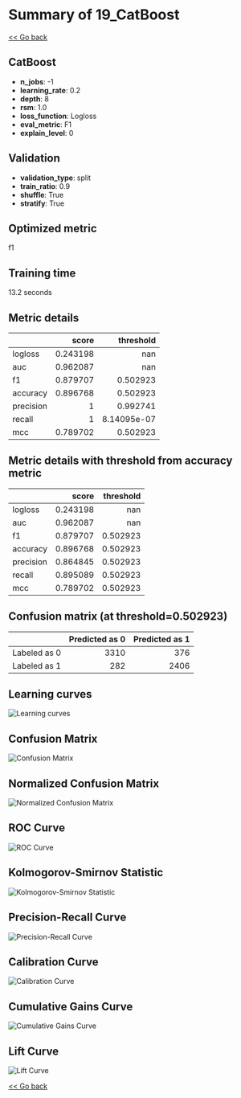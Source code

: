 # Summary of 19_CatBoost

[<< Go back](../README.md)


## CatBoost
- **n_jobs**: -1
- **learning_rate**: 0.2
- **depth**: 8
- **rsm**: 1.0
- **loss_function**: Logloss
- **eval_metric**: F1
- **explain_level**: 0

## Validation
 - **validation_type**: split
 - **train_ratio**: 0.9
 - **shuffle**: True
 - **stratify**: True

## Optimized metric
f1

## Training time

13.2 seconds

## Metric details
|           |    score |     threshold |
|:----------|---------:|--------------:|
| logloss   | 0.243198 | nan           |
| auc       | 0.962087 | nan           |
| f1        | 0.879707 |   0.502923    |
| accuracy  | 0.896768 |   0.502923    |
| precision | 1        |   0.992741    |
| recall    | 1        |   8.14095e-07 |
| mcc       | 0.789702 |   0.502923    |


## Metric details with threshold from accuracy metric
|           |    score |   threshold |
|:----------|---------:|------------:|
| logloss   | 0.243198 |  nan        |
| auc       | 0.962087 |  nan        |
| f1        | 0.879707 |    0.502923 |
| accuracy  | 0.896768 |    0.502923 |
| precision | 0.864845 |    0.502923 |
| recall    | 0.895089 |    0.502923 |
| mcc       | 0.789702 |    0.502923 |


## Confusion matrix (at threshold=0.502923)
|              |   Predicted as 0 |   Predicted as 1 |
|:-------------|-----------------:|-----------------:|
| Labeled as 0 |             3310 |              376 |
| Labeled as 1 |              282 |             2406 |

## Learning curves
![Learning curves](learning_curves.png)
## Confusion Matrix

![Confusion Matrix](confusion_matrix.png)


## Normalized Confusion Matrix

![Normalized Confusion Matrix](confusion_matrix_normalized.png)


## ROC Curve

![ROC Curve](roc_curve.png)


## Kolmogorov-Smirnov Statistic

![Kolmogorov-Smirnov Statistic](ks_statistic.png)


## Precision-Recall Curve

![Precision-Recall Curve](precision_recall_curve.png)


## Calibration Curve

![Calibration Curve](calibration_curve_curve.png)


## Cumulative Gains Curve

![Cumulative Gains Curve](cumulative_gains_curve.png)


## Lift Curve

![Lift Curve](lift_curve.png)



[<< Go back](../README.md)
